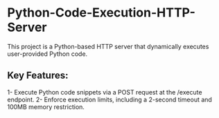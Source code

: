 # Python-Code-Execution-HTTP-Server
This project is a Python-based HTTP server that dynamically executes user-provided Python code.
## Key Features:
1- Execute Python code snippets via a POST request at the /execute endpoint.
2- Enforce execution limits, including a 2-second timeout and 100MB memory restriction.
